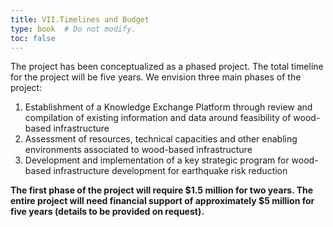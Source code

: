 ```yaml
---
title: VII.Timelines and Budget  
type: book  # Do not modify.
toc: false
---
```

The project has been conceptualized as a phased project. The total timeline for the project will be five years. We envision three main phases of the project:
1. Establishment of a Knowledge Exchange Platform through review and compilation of existing information and data around feasibility of wood-based infrastructure 
2. Assessment of resources, technical capacities and other enabling environments associated to wood-based infrastructure 
3. Development and implementation of a key strategic program for wood-based infrastructure development for earthquake risk reduction

**The first phase of the project will require $1.5 million for two years. The entire project will need financial support of approximately $5 million for five 
years (details to be provided on request).**
